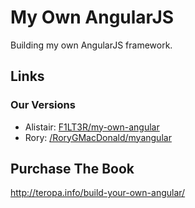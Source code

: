 # My Own AngularJS

Building my own AngularJS framework.

## Links

### Our Versions

 - Alistair: [F1LT3R/my-own-angular](https://github.com/F1LT3R/my-own-angular)
 - Rory: [/RoryGMacDonald/myangular](https://github.com/RoryGMacDonald/myangular)

## Purchase The Book

http://teropa.info/build-your-own-angular/
